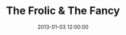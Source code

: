 ---
layout: work
title: The Frolic & The Fancy 
date: 2013-01-03 12:00:00
category: sculpture
imageURL: /images/sculpture/the-frolic-and-the-fancy-2.jpg
thumbnailURL: /images/sculpture/the-frolic-and-the-fancy-2-thumbnail.jpg
medium: Cast iron
sold: true
location: The Hills. Queenstown New Zealand
---